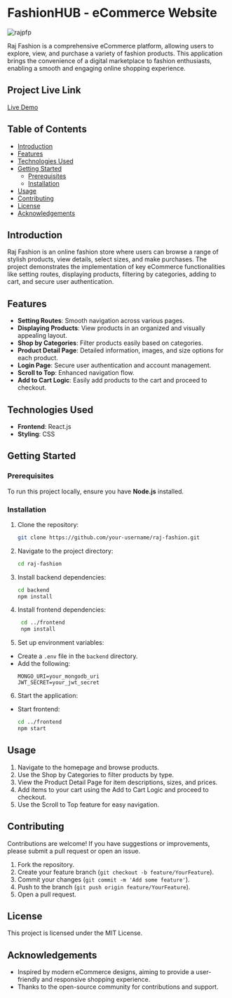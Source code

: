 # FashionHUB - eCommerce Website
![rajpfp](https://github.com/user-attachments/assets/ff835bc3-4cc2-4678-b593-2e14977aef67)


Raj Fashion is a comprehensive eCommerce platform, allowing users to explore, view, and purchase a variety of fashion products. This application brings the convenience of a digital marketplace to fashion enthusiasts, enabling a smooth and engaging online shopping experience.

## Project Live Link
[Live Demo](https://raj-fashion.vercel.app/)

## Table of Contents

- [Introduction](#introduction)
- [Features](#features)
- [Technologies Used](#technologies-used)
- [Getting Started](#getting-started)
  - [Prerequisites](#prerequisites)
  - [Installation](#installation)
- [Usage](#usage)
- [Contributing](#contributing)
- [License](#license)
- [Acknowledgements](#acknowledgements)

## Introduction

Raj Fashion is an online fashion store where users can browse a range of stylish products, view details, select sizes, and make purchases. The project demonstrates the implementation of key eCommerce functionalities like setting routes, displaying products, filtering by categories, adding to cart, and secure user authentication.

## Features

- **Setting Routes**: Smooth navigation across various pages.
- **Displaying Products**: View products in an organized and visually appealing layout.
- **Shop by Categories**: Filter products easily based on categories.
- **Product Detail Page**: Detailed information, images, and size options for each product.
- **Login Page**: Secure user authentication and account management.
- **Scroll to Top**: Enhanced navigation flow.
- **Add to Cart Logic**: Easily add products to the cart and proceed to checkout.

## Technologies Used

- **Frontend**: React.js
- **Styling**: CSS

## Getting Started

### Prerequisites

To run this project locally, ensure you have **Node.js** installed.

### Installation

1. Clone the repository:
   ```bash
   git clone https://github.com/your-username/raj-fashion.git

2. Navigate to the project directory:
   ```bash
   cd raj-fashion
3. Install backend dependencies:
   ```bash
   cd backend
   npm install
4. Install frontend dependencies:
   ```bash
    cd ../frontend
    npm install
5. Set up environment variables:
  - Create a `.env` file in the `backend` directory.
  - Add the following:
    ```plaintext
    MONGO_URI=your_mongodb_uri
    JWT_SECRET=your_jwt_secret
    
6. Start the application:
  - Start frontend:
    ```bash
    cd ../frontend
    npm start

## Usage
1. Navigate to the homepage and browse products.
2. Use the Shop by Categories to filter products by type.
3. View the Product Detail Page for item descriptions, sizes, and prices.
4. Add items to your cart using the Add to Cart Logic and proceed to checkout.
5. Use the Scroll to Top feature for easy navigation.
## Contributing
Contributions are welcome! If you have suggestions or improvements, please submit a pull request or open an issue.

1. Fork the repository.
2. Create your feature branch (`git checkout -b feature/YourFeature`).
3. Commit your changes (`git commit -m 'Add some feature'`).
4. Push to the branch (`git push origin feature/YourFeature`).
5. Open a pull request.
## License
This project is licensed under the MIT License.

## Acknowledgements
- Inspired by modern eCommerce designs, aiming to provide a user-friendly and responsive shopping experience.
- Thanks to the open-source community for contributions and support.
